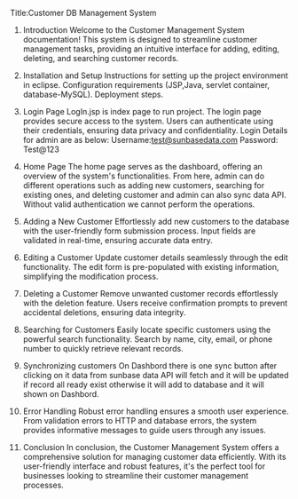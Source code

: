 Title:Customer DB Management System

1. Introduction
Welcome to the Customer Management System documentation! This system is designed to streamline customer management tasks, 
providing an intuitive interface for adding, editing, deleting, and searching customer records.

2. Installation and Setup
Instructions for setting up the project environment in eclipse.
Configuration requirements (JSP,Java, servlet container, database-MySQL).
Deployment steps.

3. Login Page
LogIn.jsp is index page to run project.
The login page provides secure access to the system. Users can authenticate using their credentials,
ensuring data privacy and confidentiality.
Login Details for admin are as below:
Username:test@sunbasedata.com 
Password: Test@123

4. Home Page
The home page serves as the dashboard, offering an overview of the system's functionalities.
From here, admin can do different operations such as adding new customers, 
searching for existing ones, and deleting customer and admin can also sync data API.
Without valid authentication we cannot perform the operations.

5. Adding a New Customer
Effortlessly add new customers to the database with the user-friendly form submission process. 
Input fields are validated in real-time, ensuring accurate data entry.

6. Editing a Customer
Update customer details seamlessly through the edit functionality. 
The edit form is pre-populated with existing information, simplifying the modification process.

7. Deleting a Customer
Remove unwanted customer records effortlessly with the deletion feature. 
Users receive confirmation prompts to prevent accidental deletions, ensuring data integrity.

8. Searching for Customers 
Easily locate specific customers using the powerful search functionality. 
Search by name, city, email, or phone number to quickly retrieve relevant records.

9. Synchronizing customers
On Dashbord there is one sync button after clicking on it data from sunbase data API will 
fetch and it will be updated if record all ready exist otherwise it will add to database
 and it will shown on Dashbord.

10. Error Handling
Robust error handling ensures a smooth user experience. From validation 
errors to HTTP and database errors, the system provides informative messages to guide users through any issues.

11. Conclusion
In conclusion, the Customer Management System offers a comprehensive solution
for managing customer data efficiently. With its user-friendly interface 
and robust features, it's the perfect tool for businesses looking to streamline 
their customer management processes.


